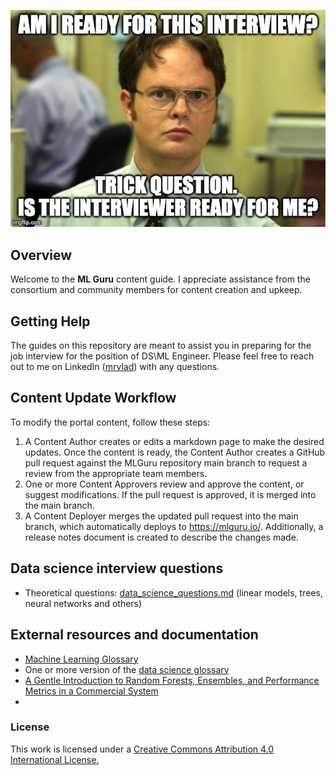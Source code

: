 ![image](.pictures/dwight.jpg)
## Overview
Welcome to the **ML Guru** content guide. I appreciate assistance from the consortium and community members for content 
creation and upkeep.

## Getting Help
The guides on this repository are meant to assist you in preparing for the job interview for the position of DS\ML 
Engineer. Please feel free to reach out to me on LinkedIn ([mrvlad](https://www.linkedin.com/in/mrvlad/)) with any 
questions.

## Content Update Workflow

To modify the portal content, follow these steps:

1. A Content Author creates or edits a markdown page to make the desired updates. Once the content is ready, the Content Author creates a GitHub pull request against the MLGuru repository main branch to request a review from the appropriate team members.
2. One or more Content Approvers review and approve the content, or suggest modifications. If the pull request is approved, it is merged into the main branch.
3. A Content Deployer merges the updated pull request into the main branch, which automatically deploys to https://mlguru.io/. Additionally, a release notes document is created to describe the changes made.

## Data science interview questions
* Theoretical questions: [data_science_questions.md](https://github.com/hipvlady/machine-learning-interview/blob/main/data_science_questions.md) (linear models, trees, neural networks and others)

## External resources and documentation
* [Machine Learning Glossary](https://developers.google.com/machine-learning/glossary/)
* One or more version of the [data science glossary](https://www.datascienceglossary.org/)
* [A Gentle Introduction to Random Forests, Ensembles, and Performance Metrics in a Commercial System](https://blog.citizennet.com/blog/2012/11/10/random-forests-ensembles-and-performance-metrics)
* 

### License
This work is licensed under a [Creative Commons Attribution 4.0 International License.](https://creativecommons.org/licenses/by/4.0/)

